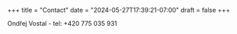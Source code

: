 +++
title = "Contact"
date = "2024-05-27T17:39:21-07:00"
draft = false
+++

Ondřej Vostal - tel: +420 775 035 931
